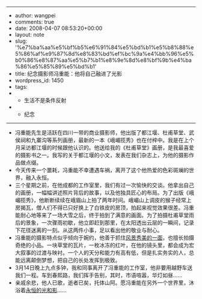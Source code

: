 - ---
- author: wangpei
- comments: true
- date: 2008-04-07 08:53:20+00:00
- layout: note
- slug: '%e7%ba%aa%e5%bf%b5%e6%91%84%e5%bd%b1%e5%b8%88%e5%86%af%e9%87%8d%e8%83%bd%ef%bc%9a%e4%bb%96%e5%b0%86%e8%87%aa%e5%b7%b1%e8%9e%8d%e8%bf%9b%e4%ba%86%e5%85%89%e5%bd%b1'
- title: 纪念摄影师冯重能：他将自己融进了光影
- wordpress_id: 1450
- tags:
- - 生活不是条件反射
- - 纪念
- ---
- 冯重能先生是活跃在四川一带的商业摄影师，他出版了都江堰、杜甫草堂、武侯祠和九寨沟等系列画册，最新的一本《峨嵋揽秀》也在付梓中。我是在上个月采访都江堰的时候跟他认识的。他送给我的《杜甫草堂》画册，是我最喜爱的摄影书之一。我写的关于都江堰的小文，发表在我们杂志上，为他的摄影作品做点缀。
- 今天传来一个噩耗，冯重能不幸遭遇车祸，离开了这个他热爱的色彩斑斓的世界，融入永恒。
- 三个星期之前，在他成都的工作室里，我们有过一次愉快的交谈。他拿出自己的画册，一幅幅讲述照片背后的故事，以及他独具匠心的布局。为了出版《峨嵋揽秀》，他断断续续在峨眉山上拍了两年时间。峨嵋山上调皮的猴子经常上房揭瓦，僧人们不得已只好换上了白铁皮的房顶，拍起来视觉效果很差。冯重能耐心地等来了一场大雪之后，终于拍到了满意的画面。为了拍摄杜甫草堂雨后的景象，一次骤雨初歇，他立即赶到那里，在太阳透出云层的一瞬间，记录下花径迷离的一刻。从这两件小事，足以看出他的敬业与耐心。
- 冯重能的摄影特点似乎倾向于婉约，他善于抓住[风景秀美的一面](http://www.ems517.com/images/2006/12/27/1167210154538.jpg)，也擅长拍摄奇绝的小品。一块草堂的瓦片，一枚冰冻的红叶，在他的镜头里，都会成为宏大叙事的过渡与映衬。一个人的天分和能力有高有低，但是扎实务实的人，总能远离颠倒梦想，把自己的长处发挥到极致。
- 3月14日晚上九点多钟，我和同事离开了冯重能的工作室，他非要用越野车送我们一程。车到春熙路，我们挥手告别，其时，市语喧嚣，华灯如昼……
- 亲戚余悲，他人已歌，逝者已矣，托体山阿。愿冯重能在另外一个世界里，沐浴着[永恒的光和影](http://www.ems517.com/images/2006/12/26/1167127370337.jpg)……
